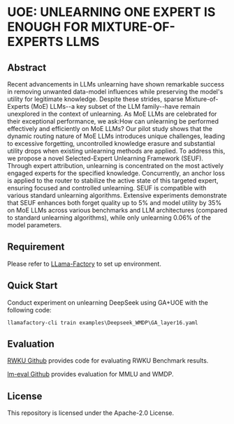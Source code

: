 # UOE: UNLEARNING ONE EXPERT IS ENOUGH FOR MIXTURE-OF-EXPERTS LLMS

## Abstract

Recent advancements in LLMs unlearning have shown remarkable success in removing unwanted data-model influences while preserving the model's utility for legitimate knowledge. Despite these strides, sparse Mixture-of-Experts (MoE) LLMs--a key subset of the LLM family--have remain unexplored in the context of unlearning. As MoE LLMs are celebrated for their exceptional performance, we ask:How can unlearning be performed effectively and efficiently on MoE LLMs? Our pilot study shows that the dynamic routing nature of MoE LLMs introduces unique challenges, leading to excessive forgetting, uncontrolled knowledge erasure and substantial utility drops when existing unlearning methods are applied. To address this, we propose a novel Selected-Expert Unlearning Framework (SEUF). Through expert attribution, unlearning is concentrated on the most actively engaged experts for the specified knowledge. Concurrently, an anchor loss is applied to the router to stabilize the active state of this targeted expert, ensuring focused and controlled unlearning. SEUF is compatible with various standard unlearning algorithms. Extensive experiments demonstrate that SEUF enhances both forget quality up to 5% and model utility by 35% on MoE LLMs across various benchmarks and LLM architectures (compared to standard unlearning algorithms), while only unlearning 0.06% of the model parameters.

## Requirement

Please refer to [LLama-Factory](https://github.com/hiyouga/LLaMA-Factory) to set up environment.

## Quick Start

Conduct experiment on unlearning DeepSeek using GA+UOE with the following code:

```
llamafactory-cli train examples\Deepseek_WMDP\GA_layer16.yaml
```

## Evaluation

[RWKU Github](https://github.com/jinzhuoran/RWKU) provides code for evaluating RWKU Benchmark results.

[lm-eval Github](https://github.com/EleutherAI/lm-evaluation-harness) provides evaluation for MMLU and WMDP.

## License
This repository is licensed under the Apache-2.0 License.
